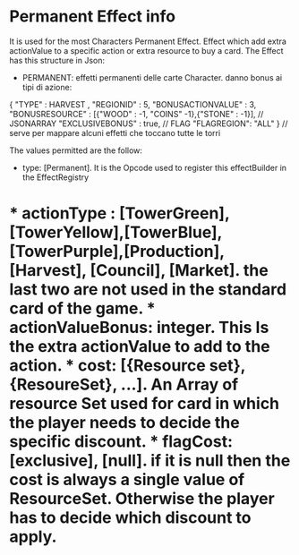 # Permanent Effect info

 It is used for the most Characters Permanent Effect. Effect which add extra actionValue to a specific action or extra resource to buy a card.
The Effect has this structure in Json:

 * PERMANENT: effetti permanenti delle carte Character. danno bonus ai tipi di azione:

{ "TYPE" : HARVEST ,
    "REGIONID" : 5,
    "BONUSACTIONVALUE" : 3,
    "BONUSRESOURCE" : [{"WOOD" : -1,
                       "COINS" -1},{"STONE" : -1}], // JSONARRAY
    "EXCLUSIVEBONUS" : true, // FLAG
    "FLAGREGION": "ALL" } // serve per mappare alcuni effetti che toccano tutte le torri
    
  The values permitted are the follow:
 * type: [Permanent]. It is the Opcode used to register this effectBuilder in the EffectRegistry
 <h1>
* actionType : [TowerGreen], [TowerYellow],[TowerBlue],[TowerPurple],[Production], [Harvest], [Council], [Market]. the last two are not used in the standard card of the game.
* actionValueBonus: integer. This Is the extra actionValue to add to the action.
* cost: [{Resource set}, {ResoureSet}, ...]. An Array of resource Set used for card in which the player needs to decide the specific discount.
* flagCost: [exclusive], [null]. if it is null then the cost is always a single value of ResourceSet. Otherwise the player has to decide which discount to apply.